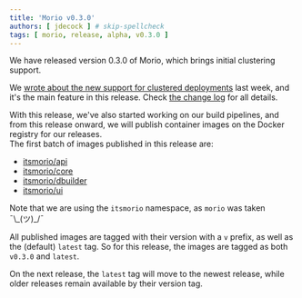```yaml
---
title: 'Morio v0.3.0'
authors: [ jdecock ] # skip-spellcheck
tags: [ morio, release, alpha, v0.3.0 ]
---
```


We have released version 0.3.0 of Morio, which brings initial clustering support.

<!-- truncate -->

We [wrote about the new support for clustered
deployments](/blog/2024/08/01/clustering-support) last week, and it's the main
feature in this release. Check [the
change log](https://github.com/certeu/morio/blob/develop/CHANGELOG.md) for all
details.

With this release, we've also started working on our build pipelines,
and from this release onward, we will publish container images on the
Docker registry for our releases.  
The first batch of images published in this release are:

- [itsmorio/api](https://hub.docker.com/repository/docker/itsmorio/api/general)
- [itsmorio/core](https://hub.docker.com/repository/docker/itsmorio/core/general)
- [itsmorio/dbuilder](https://hub.docker.com/repository/docker/itsmorio/dbuilder/general)
- [itsmorio/ui](https://hub.docker.com/repository/docker/itsmorio/ui/general)

Note that we are using the `itsmorio` namespace, as `morio` was taken ¯\\\_(ツ)\_/¯

All published images are tagged with their version with a `v` prefix, as well
as the (default) `latest` tag.
So for this release, the images are tagged as both `v0.3.0` and `latest`.

On the next release, the `latest` tag will move to the newest release, while
older releases remain available by their version tag.
